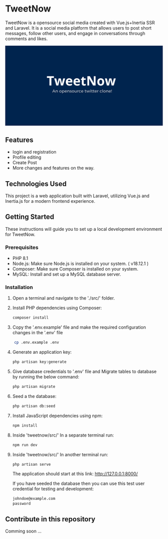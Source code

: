 # TweetNow

TweetNow is a opensource social media created with Vue.js+Inertia SSR and Laravel. It is a social media platform that allows users to post short messages, follow other users, and engage in conversations through comments and likes.

<img src="TweetNow.png" />

## Features

- login and registration
- Profile editing
- Create Post
- More changes and features on the way.

## Technologies Used
This project is a web application built with Laravel, utilizing Vue.js and Inertia.js for a modern frontend experience.

## Getting Started

These instructions will guide you to set up a local development environment for TweetNow.

### Prerequisites
- PHP 8.1
- Node.js: Make sure Node.js is installed on your system. ( v18.12.1 )
- Composer: Make sure Composer is installed on your system.
- MySQL: Install and set up a MySQL database server.


### Installation

1. Open a terminal and navigate to the './src/' folder.

2. Install PHP dependencies using Composer:

   ```bash
   composer install
   ```
3. Copy the '.env.example' file and make the required configuration changes in the '.env' file

```bash
    cp .env.example .env
```
4. Generate an application key:

    ```bash
    php artisan key:generate
    ```
5. Give database credentials to '.env' file and Migrate tables to database by running the below command:

   ```bash
   php artisan migrate
   ```
6. Seed a the database:

   ```bash
   php artisan db:seed
   ```

7. Install JavaScript dependencies using npm:

   ```bash
   npm install
   ```

8. Inside 'tweetnow/src/' In a separate terminal run:

   ```bash
   npm run dev
   ```

9. Inside 'tweetnow/src/' In another terminal run:

   ```bash
   php artisan serve
   ```

   The application should start at this link: http://127.0.0.1:8000/

   If you have seeded the database then you can use this test user credential for testing and development:
   ```
   johndoe@example.com
   password
   ```

## Contribute in this repository
Comming soon ...